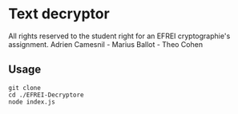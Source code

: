 # Text decryptor

All rights reserved to the student right for an EFREI cryptographie's assignment.
Adrien Camesnil - Marius Ballot - Theo Cohen

## Usage

```
git clone
cd ./EFREI-Decryptore
node index.js
```